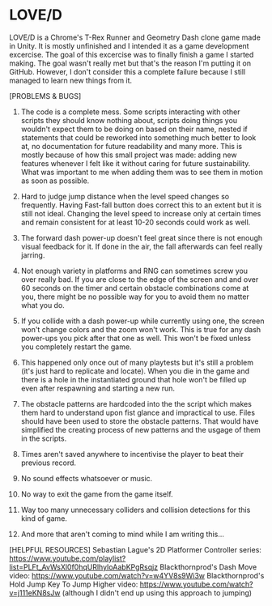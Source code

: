 # LOVE/D
LOVE/D is a Chrome's T-Rex Runner and Geometry Dash clone game made in Unity. It is mostly unfinished and I intended it as a game 
development excercise. The goal of this excercise was to finally finish a game I started making. The goal wasn't really met but that's 
the reason I'm putting it on GitHub. However, I don't consider this a complete failure because I still managed to learn new things 
from it.

[PROBLEMS & BUGS]
1. The code is a complete mess. Some scripts interacting with other scripts they should know nothing about, scripts doing things
you wouldn't expect them to be doing on based on their name, nested if statements that could be reworked into something much better
to look at, no documentation for future readability and many more. This is mostly because of how this small project was made: adding
new features whenever I felt like it without caring for future sustainability. What was important to me when adding them was to see
them in motion as soon as possible.

2. Hard to judge jump distance when the level speed changes so frequently. Having Fast-fall button does correct this to an extent but
it is still not ideal. Changing the level speed to increase only at certain times and remain consistent for at least 10-20 seconds
could work as well.

3. The forward dash power-up doesn't feel great since there is not enough visual feedback for it. If done in the air, the fall
afterwards can feel really jarring. 

4. Not enough variety in platforms and RNG can sometimes screw you over really bad. If you are close to the edge of the screen and
and over 60 seconds on the timer and certain obstacle combinations come at you, there might be no possible way for you to avoid them
no matter what you do.

5. If you collide with a dash power-up while currently using one, the screen won't change colors and the zoom won't work. This is
true for any dash power-ups you pick after that one as well. This won't be fixed unless you completely restart the game.

6. This happened only once out of many playtests but it's still a problem (it's just hard to replicate and locate). When you die
in the game and there is a hole in the instantiated ground that hole won't be filled up even after respawning and starting a new
run.

7. The obstacle patterns are hardcoded into the the script which makes them hard to understand upon fist glance and impractical to
use. Files should have been used to store the obstacle patterns. That would have simplified the creating process of new patterns
and the usgage of them in the scripts.

8. Times aren't saved anywhere to incentivise the player to beat their previous record.

9. No sound effects whatsoever or music.

10. No way to exit the game from the game itself.

11. Way too many unnecessary colliders and collision detections for this kind of game.

12. And more that aren't coming to mind while I am writing this...

[HELPFUL RESOURCES]
Sebastian Lague's 2D Platformer Controller series: https://www.youtube.com/playlist?list=PLFt_AvWsXl0f0hqURlhyIoAabKPgRsqjz
Blackthornprod's Dash Move video: https://www.youtube.com/watch?v=w4YV8s9Wi3w
Blackthornprod's Hold Jump Key To Jump Higher video: https://www.youtube.com/watch?v=j111eKN8sJw
(although I didn't end up using this approach to jumping)
